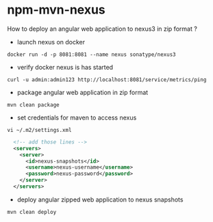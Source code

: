 # npm-mvn-nexus

How to deploy an angular web application to nexus3 in zip format ?

- launch nexus on docker

`docker run -d -p 8081:8081 --name nexus sonatype/nexus3`

- verify docker nexus is has started

`curl -u admin:admin123 http://localhost:8081/service/metrics/ping`

- package angular web application in zip format

`mvn clean package`

- set credentials for maven to access nexus

`vi ~/.m2/settings.xml`

```xml
  <!-- add those lines -->
  <servers>
    <server>
      <id>nexus-snapshots</id>
      <username>nexus-username</username>
      <password>nexus-password</password>
    </server>
  </servers>
```
  
- deploy angular zipped web application to nexus snapshots

`mvn clean deploy`
